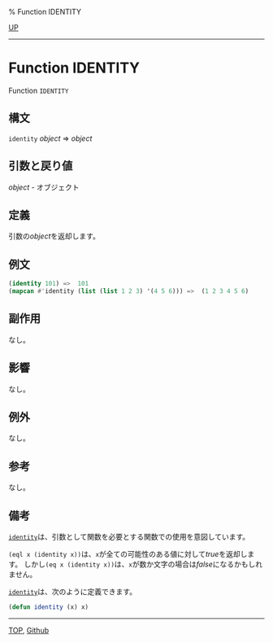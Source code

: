 % Function IDENTITY

[UP](5.3.html)  

---

# Function **IDENTITY**


Function `IDENTITY`


## 構文

`identity` *object* => *object*


## 引数と戻り値

*object* - オブジェクト


## 定義

引数の*object*を返却します。


## 例文

```lisp
(identity 101) =>  101
(mapcan #'identity (list (list 1 2 3) '(4 5 6))) =>  (1 2 3 4 5 6)
```


## 副作用

なし。


## 影響

なし。


## 例外

なし。


## 参考

なし。


## 備考

[`identity`](5.3.identity.html)は、引数として関数を必要とする関数での使用を意図しています。

`(eql x (identity x))`は、`x`が全ての可能性のある値に対して*true*を返却します。
しかし`(eq x (identity x))`は、`x`が数か文字の場合は*false*になるかもしれません。

[`identity`](5.3.identity.html)は、次のように定義できます。

```lisp
(defun identity (x) x)
```


---
[TOP](index.html),  [Github](https://github.com/nptcl/npt-japanese)

